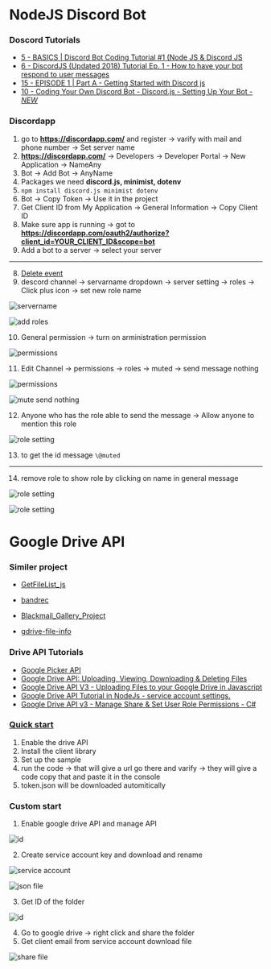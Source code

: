 # NodeJS Discord Bot

### Doscord Tutorials

 - [5 - BASICS | Discord Bot Coding Tutorial #1 (Node JS & Discord JS](https://www.youtube.com/watch?v=-5jJaO17Gjs&list=PLQr7YhA3gqmIJyvQiZID8ZnR0bxDFrgnv)
 - [6 - DiscordJS (Updated 2018) Tutorial Ep. 1 - How to have your bot respond to user messages](https://www.youtube.com/watch?v=7rsPEsYxvxs&list=PL_cUvD4qzbkwZoWgG0hrSUCeQOPnjTAps)
 - [15 - EPISODE 1 | Part A - Getting Started with Discord js](https://www.youtube.com/watch?v=ORjzSh1w8Gw&list=PLeLrvnqwEnOasx86ozE-cdf1JagGcUlRf&index=1)
 - [10 - Coding Your Own Discord Bot - Discord.js - Setting Up Your Bot - *NEW*](https://www.youtube.com/watch?v=RZ02rw3NZnk&list=PLS6sInD7ThM0MTsu88RyxhTI187ScqRmm)

 ### Discordapp

 1. go to __https://discordapp.com/__ and register -> varify with mail and phone number -> Set server name
 2. __https://discordapp.com/__ -> Developers -> Developer Portal -> New Application -> NameAny
 3. Bot -> Add Bot -> AnyName
 4. Packages we need **discord.js, minimist, dotenv**
 5. `npm install discord.js minimist dotenv`
 6. Bot -> Copy Token -> Use it in the project
 7. Get Client ID from My Application -> General Information -> Copy Client ID
 8. Make sure app is running -> got to __https://discordapp.com/oauth2/authorize?client_id=YOUR_CLIENT_ID&scope=bot__
 7. Add a bot to a server -> select your server

---

 8. [Delete event](https://discord.js.org/#/docs/main/stable/class/Message)
 9. descord channel -> servarname dropdown -> server setting -> roles -> Click plus icon -> set new role name

 ![servername](screenshots/Screenshot_0.png)

 ![add roles](screenshots/Screenshot_1.png)

 10. General permission -> turn on arministration permission

 ![permissions](screenshots/Screenshot_2.png)

 11. Edit Channel -> permissions -> roles -> muted -> send message nothing

 ![permissions](screenshots/Screenshot_3.png)

 ![mute send nothing](screenshots/Screenshot_4.png)

 12. Anyone who has the role able to send the message -> Allow anyone to mention this role

 ![role setting](screenshots/Screenshot_5.png)
 
 13. to get the id message `\@muted` 

---

 14. remove role to show role by clicking on name in general message

 ![role setting](screenshots/Screenshot_6.png)

 ![role setting](screenshots/Screenshot_7.png)




 # Google Drive API

### Similer project

 - [GetFileList_js](https://github.com/tanaikech/GetFileList_js)

 <!--This is a Javascript library to retrieve the file list with the folder tree from the specific folder (publicly shared folders and own folders) of Google Drive.-->

 - [bandrec](https://github.com/derylspielman/bandrec)

 <!--Node.js script to convert recordings from wav to mp3 and upload them to Google Drive for sharing.-->

 - [Blackmail_Gallery_Project](https://github.com/regeanish/Blackmail_Gallery_Project)

 <!--Created successfully a photo sharing application where user an upload incriminating photos and post the list of demands. User needs to create a new account and login to his account to upload incriminating photos from his local drive to website. A login form was created for authenticating and validating by doing AJAX calls from client side to ser…-->

 - [gdrive-file-info](https://github.com/vladimyr/gdrive-file-info)

 <!--Google Drive node client for retrieving file info of publicly shared items.-->

### Drive API Tutorials

 - [Google Picker API](https://www.youtube.com/watch?v=3V0LoGakHDU)
 - [Google Drive API: Uploading, Viewing, Downloading & Deleting Files](https://www.youtube.com/watch?v=aTv5t7oH6X8)
 - [Google Drive API V3 - Uploading Files to your Google Drive in Javascript](https://www.youtube.com/watch?v=VacgcdYz6-g)
 - [Google Drive API Tutorial in NodeJs - service account settings.](https://www.youtube.com/watch?v=gGSJpp6_ax0&t=397s)
 - [Google Drive API v3 - Manage Share & Set User Role Permissions - C#](https://www.youtube.com/watch?v=9VTHAiEbCB4)

### [Quick start](https://developers.google.com/drive/api/v3/quickstart/nodejs)

 1. Enable the drive API
 2. Install the client library
 3. Set up the sample
 4. run the code -> that will give a url go there and varify -> they will give a code copy that and paste it in the console
 5. token.json will be downloaded automitically


### Custom start

 1. Enable google drive API and manage API

 ![id](screenshots/Screenshot_26.png)

 2. Create service account key and download and rename

 ![service account](screenshots/Screenshot_28.png)

 ![json file](screenshots/Screenshot_29.png)

  3. Get ID of the folder 

 ![id](screenshots/Screenshot_25.png)

 4. Go to google drive -> right click and share the folder 
 5. Get client email from service account download file

 ![share file](screenshots/Screenshot_30.png)

